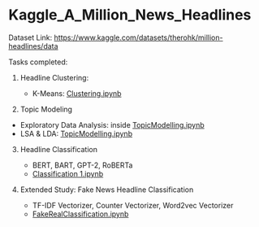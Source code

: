 # Kaggle_A_Million_News_Headlines
Dataset Link: https://www.kaggle.com/datasets/therohk/million-headlines/data

Tasks completed:
1. Headline Clustering:
   - K-Means: [Clustering.ipynb](https://github.com/zoezhousy/Kaggle_A_Million_News_Headlines/blob/main/Clustering.ipynb)
   
2. Topic Modeling
  - Exploratory Data Analysis: inside [TopicModelling.ipynb](https://github.com/zoezhousy/Kaggle_A_Million_News_Headlines/blob/main/TopicModelling.ipynb)
  - LSA & LDA: [TopicModelling.ipynb](https://github.com/zoezhousy/Kaggle_A_Million_News_Headlines/blob/main/TopicModelling.ipynb)

3. Headline Classification
   - BERT, BART, GPT-2, RoBERTa
   - [Classification 1.ipynb](https://github.com/zoezhousy/Kaggle_A_Million_News_Headlines/blob/main/Classification%201.ipynb)
  
4. Extended Study: Fake News Headline Classification
   - TF-IDF Vectorizer, Counter Vectorizer, Word2vec Vectorizer
   - [FakeRealClassification.ipynb](https://github.com/zoezhousy/Kaggle_A_Million_News_Headlines/blob/main/FakeRealClassification.ipynb)

